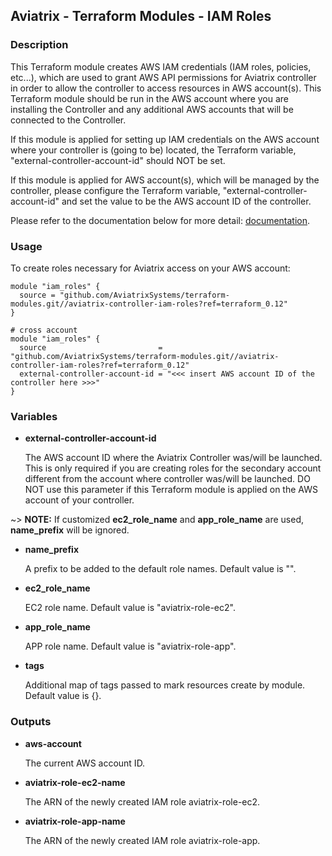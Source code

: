 ## Aviatrix - Terraform Modules - IAM Roles

### Description
This Terraform module creates AWS IAM credentials (IAM roles, policies, etc...), which are used to grant AWS API
permissions for Aviatrix controller in order to allow the controller to access resources in AWS account(s). This
Terraform module should be run in the AWS account where you are installing the Controller and any additional AWS 
accounts that will be connected to the Controller.

If this module is applied for setting up IAM credentials on the AWS account where your controller is (going to be)
located, the Terraform variable, "external-controller-account-id" should NOT be set.

If this module is applied for AWS account(s), which will be managed by the controller, please configure the Terraform
variable, "external-controller-account-id" and set the value to be the AWS account ID of the controller.

Please refer to the documentation below for more detail:
[documentation](https://docs.aviatrix.com/HowTos/HowTo_IAM_role.html).

### Usage

To create roles necessary for Aviatrix access on your AWS account:
```
module "iam_roles" {
  source = "github.com/AviatrixSystems/terraform-modules.git//aviatrix-controller-iam-roles?ref=terraform_0.12"
}

# cross account 
module "iam_roles" {
  source                         = "github.com/AviatrixSystems/terraform-modules.git//aviatrix-controller-iam-roles?ref=terraform_0.12"
  external-controller-account-id = "<<< insert AWS account ID of the controller here >>>"
}
```

### Variables
  
- **external-controller-account-id** <Optional>

  The AWS account ID where the Aviatrix Controller was/will be launched. This is only required if you are creating roles
  for the secondary account different from the account where controller was/will be launched. DO NOT use this parameter
  if this Terraform module is applied on the AWS account of your controller.

~> **NOTE:** If customized **ec2_role_name** and **app_role_name** are used, **name_prefix** will be ignored.

- **name_prefix**

  A prefix to be added to the default role names. Default value is "".

- **ec2_role_name**

  EC2 role name. Default value is "aviatrix-role-ec2".

- **app_role_name**

  APP role name. Default value is "aviatrix-role-app".

- **tags** 

  Additional map of tags passed to mark resources create by module. Default value is {}.

### Outputs

- **aws-account**

  The current AWS account ID.
  
- **aviatrix-role-ec2-name**

  The ARN of the newly created IAM role aviatrix-role-ec2.
  
- **aviatrix-role-app-name**

  The ARN of the newly created IAM role aviatrix-role-app.
